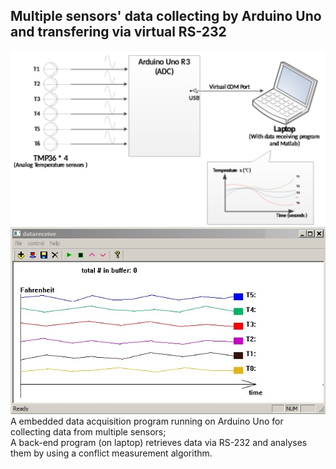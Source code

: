 ## **Multiple sensors' data collecting by Arduino Uno and transfering via virtual RS-232**

![Alt text]( architecture.png?raw=true "")<br/>
![Alt text]( screenshot01.jpg?raw=true "")<br/>
A embedded data acquisition program running on Arduino Uno for collecting data from multiple sensors;<br />
A back-end program (on laptop) retrieves data via RS-232 and analyses them by using a conflict measurement algorithm.<br />
